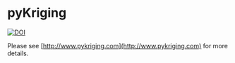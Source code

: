 # pyKriging


[![DOI](https://zenodo.org/badge/doi/10.5281/zenodo.21389.svg)](http://dx.doi.org/10.5281/zenodo.21389)


Please see [http://www.pykriging.com](http://www.pykriging.com) for more details.
